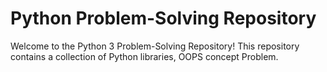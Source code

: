 # Python Problem-Solving Repository
Welcome to the Python 3 Problem-Solving Repository! This repository contains a collection of Python libraries, OOPS concept Problem.
